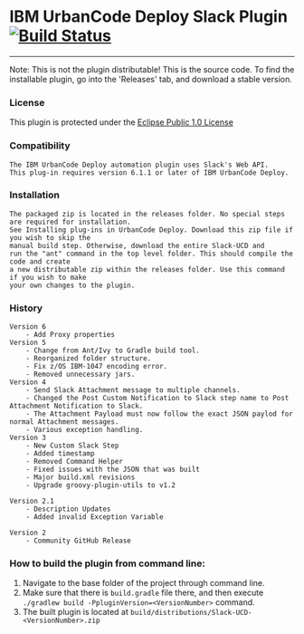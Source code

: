 # IBM UrbanCode Deploy Slack Plugin [![Build Status](https://travis-ci.org/IBM-UrbanCode/Slack-UCD.svg?branch=master)](https://travis-ci.org/IBM-UrbanCode/Slack-UCD)
---
Note: This is not the plugin distributable! This is the source code. To find the installable plugin, go into the 'Releases' tab, and download a stable version.

### License
This plugin is protected under the [Eclipse Public 1.0 License](http://www.eclipse.org/legal/epl-v10.html)

### Compatibility
	The IBM UrbanCode Deploy automation plugin uses Slack's Web API.
	This plug-in requires version 6.1.1 or later of IBM UrbanCode Deploy.

### Installation
	The packaged zip is located in the releases folder. No special steps are required for installation.
	See Installing plug-ins in UrbanCode Deploy. Download this zip file if you wish to skip the
	manual build step. Otherwise, download the entire Slack-UCD and
	run the "ant" command in the top level folder. This should compile the code and create
	a new distributable zip within the releases folder. Use this command if you wish to make
	your own changes to the plugin.

### History
    Version 6
        - Add Proxy properties
    Version 5
        - Change from Ant/Ivy to Gradle build tool.
        - Reorganized folder structure.
        - Fix z/OS IBM-1047 encoding error.
        - Removed unnecessary jars.
    Version 4
        - Send Slack Attachment message to multiple channels.
        - Changed the Post Custom Notification to Slack step name to Post Attachment Notification to Slack.
        - The Attachment Payload must now follow the exact JSON paylod for normal Attachment messages.
        - Various exception handling.
    Version 3
        - New Custom Slack Step
        - Added timestamp
        - Removed Command Helper
        - Fixed issues with the JSON that was built
        - Major build.xml revisions
        - Upgrade groovy-plugin-utils to v1.2

    Version 2.1
        - Description Updates
        - Added invalid Exception Variable

    Version 2
        - Community GitHub Release

### How to build the plugin from command line:

1. Navigate to the base folder of the project through command line.
2. Make sure that there is `build.gradle` file there, and then execute `./gradlew build -PpluginVersion=<VersionNumber>` command.
3. The built plugin is located at `build/distributions/Slack-UCD-<VersionNumber>.zip`

